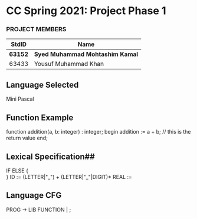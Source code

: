 # CC Spring 2021: Project Phase 1 #
### PROJECT MEMBERS ###
StdID | Name
------------ | -------------
**63152** | **Syed Muhammad Mohtashim Kamal**
63433 | Yousuf Muhammad Khan


## Language Selected ##
Mini Pascal

## Function Example ##

 function  addition(a, b: integer) : integer;
      begin
         addition := a + b;  // this is the return value
      end;
## Lexical Specification##
IF
ELSE
{    
}
ID := (LETTER|"\_") + (LETTER|"\_"|DIGIT)*
REAL :=

## Language CFG ##

PROG -> LIB FUNCTION | ;

